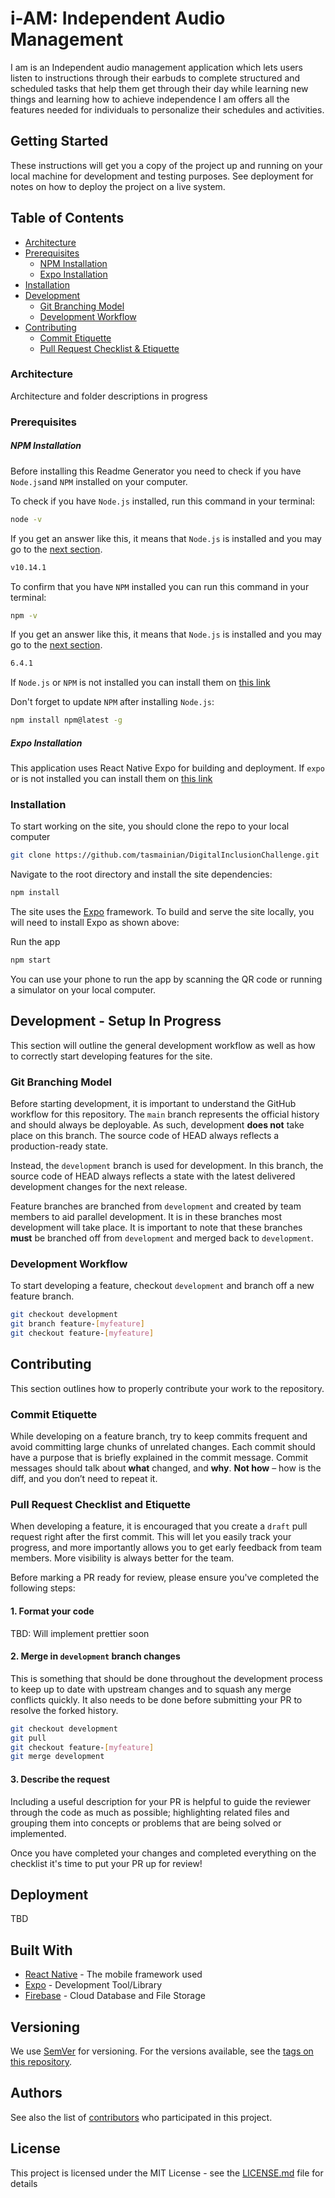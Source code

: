 # i-AM: Independent Audio Management

I am is an Independent audio management application which lets users listen to instructions through their earbuds to complete structured and scheduled tasks that help them get through their day while learning new things and learning how to achieve independence​ I am offers all the features needed for individuals to personalize their schedules and activities.

## Getting Started

These instructions will get you a copy of the project up and running on your local machine for development and testing purposes. See deployment for notes on how to deploy the project on a live system.

## Table of Contents
- [Architecture](#Architecture)
- [Prerequisites](#Prerequisites)
  - [NPM Installation](#NPM-Installation)
  - [Expo Installation](#Expo-Installation)
- [Installation](#Installation)
- [Development](#Development)
  - [Git Branching Model](#Git-Branching-Model)
  - [Development Workflow](#Development-Workflow)
- [Contributing](#Contributing)
  - [Commit Etiquette](#Commit-Etiquette)
  - [Pull Request Checklist & Etiquette](#Pull-Request-Checklist-and-Etiquette)

### Architecture
Architecture and folder descriptions in progress

### Prerequisites
##### NPM Installation

Before installing this Readme Generator you need to check if you have `Node.js`and `NPM` installed on your computer.

To check if you have `Node.js` installed, run this command in your terminal:

```sh
node -v
```

If you get an answer like this, it means that `Node.js` is installed and you may go to the [next section](#then-install-the-readme-generator).

```sh
v10.14.1
```

To confirm that you have `NPM` installed you can run this command in your terminal:

```sh
npm -v
```

If you get an answer like this, it means that `Node.js` is installed and you may go to the [next section](#then-install-the-readme-generator).

```sh
6.4.1
```

If `Node.js` or `NPM` is not installed you can install them on [this link](https://nodejs.org/en/)

Don't forget to update `NPM` after installing `Node.js`:

```sh
npm install npm@latest -g
```
##### Expo Installation
This application uses React Native Expo for building and deployment.
If `expo` or is not installed you can install them on [this link](https://docs.expo.io/get-started/installation/)

### Installation

To start working on the site, you should clone the repo to your local computer

```bash
git clone https://github.com/tasmainian/DigitalInclusionChallenge.git
```

Navigate to the root directory and install the site dependencies:

```bash
npm install
```

The site uses the [Expo](https://expo.io/) framework. To build and serve the site locally, you will need to install Expo as shown above:

Run the app
```bash
npm start
```

You can use your phone to run the app by scanning the QR code or running a simulator on your local computer. 

## Development - Setup In Progress

This section will outline the general development workflow as well as how to correctly start developing features for the site.

### Git Branching Model

Before starting development, it is important to understand the GitHub workflow for this repository. The `main` branch represents the official history and should always be deployable. As such, development **does not** take place on this branch. The source code of HEAD always reflects a production-ready state.

Instead, the `development` branch is used for development. In this branch, the source code of HEAD always reflects a state with the latest delivered development changes for the next release.

Feature branches are branched from `development` and created by team members to aid parallel development. It is in these branches most development will take place. It is important to note that these branches **must** be branched off from `development` and merged back to `development`.

### Development Workflow

To start developing a feature, checkout `development` and branch off a new feature branch.

```bash
git checkout development
git branch feature-[myfeature]
git checkout feature-[myfeature]
```

## Contributing

This section outlines how to properly contribute your work to the repository.

### Commit Etiquette

While developing on a feature branch, try to keep commits frequent and avoid committing large chunks of unrelated changes. Each commit should have a purpose that is briefly explained in the commit message. Commit messages should talk about **what** changed, and **why**. **Not how** – how is the diff, and you don’t need to repeat it.

### Pull Request Checklist and Etiquette

When developing a feature, it is encouraged that you create a `draft` pull request right after the first commit. This will let you easily track your progress, and more importantly allows you to get early feedback from team members. More visibility is always better for the team.

Before marking a PR ready for review, please ensure you've completed the following steps:

#### 1. Format your code

TBD: Will implement prettier soon

#### 2. Merge in `development` branch changes

This is something that should be done throughout the development process to keep up to date with upstream changes and to squash any merge conflicts quickly. It also needs to be done before submitting your PR to resolve the forked history.

```bash
git checkout development
git pull
git checkout feature-[myfeature]
git merge development
```

#### 3. Describe the request

Including a useful description for your PR is helpful to guide the reviewer through the code as much as possible; highlighting related files and grouping them into concepts or problems that are being solved or implemented.

Once you have completed your changes and completed everything on the checklist it's time to put your PR up for review!

## Deployment

TBD

## Built With

* [React Native](https://reactnative.dev/) - The mobile framework used
* [Expo](https://expo.io/) - Development Tool/Library
* [Firebase](https://firebase.google.com/) - Cloud Database and File Storage

## Versioning

We use [SemVer](http://semver.org/) for versioning. For the versions available, see the [tags on this repository](https://github.com/your/project/tags). 

## Authors

See also the list of [contributors](https://github.com/tasmainian/DigitalInclusionChallenge/graphs/contributors) who participated in this project.

## License

This project is licensed under the MIT License - see the [LICENSE.md](LICENSE.md) file for details
